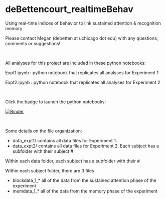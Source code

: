 # deBettencourt_realtimeBehav
Using real-time indices of behavior to link sustained attention &amp; recognition memory

Please contact Megan (debetten at uchicago dot edu) with any questions, comments or suggestions! 

<br>

All analyses for this project are included in these python notebooks:

Expt1.ipynb : python notebook that replicates all analyses for Experiment 1

Expt2.ipynb : python notebook that replicates all analyses for Experiment 2

<br>

Click the badge to launch the python notebooks:

[![Binder](http://mybinder.org/badge.svg)](http://mybinder.org:/repo/princetoncompmemlab/debettencourt_realtimebehav)


<br> 

Some details on the file organization:

- data_expt1/ contains all data files for Experiment 1. 
- data_expt2/ contains all data files for Experiment 2. Each subject has a subfolder with their subject #

Within each data folder, each subject has a subfolder with their #

Within each subject folder, there are 3 files
- blockdata_1_* all of the data from the sustained attention phase of the experiment 
- memdata_1_* all of the data from the memory phase of the experiment
